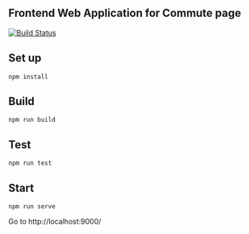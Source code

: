 Frontend Web Application for Commute page
---
[![Build Status](https://travis-ci.org/caroleolivier/commute-status.svg?branch=master)](https://travis-ci.org/caroleolivier/commute-status)

Set up
---
```
npm install
```

Build
---
```
npm run build
```

Test
---
```
npm run test
```

Start
---
```
npm run serve
```
Go to http://localhost:9000/